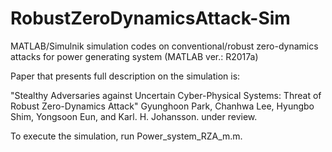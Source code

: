# RobustZeroDynamicsAttack-Sim

MATLAB/Simulnik simulation codes on conventional/robust zero-dynamics attacks for power generating system (MATLAB ver.: R2017a)

Paper that presents full description on the simulation is:

  "Stealthy Adversaries against Uncertain Cyber-Physical Systems: Threat of Robust Zero-Dynamics Attack" 
  Gyunghoon Park, Chanhwa Lee, Hyungbo Shim, Yongsoon Eun, and Karl. H. Johansson.
  under review.

To execute the simulation, run Power_system_RZA_m.m.
